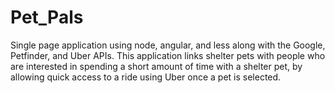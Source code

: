 # Pet_Pals
Single page application using node, angular, and less along with the Google, Petfinder, and Uber APIs. This application links shelter pets with people who are interested in spending a short amount of time with a shelter pet, by allowing quick access to a ride using Uber once a pet is selected.
